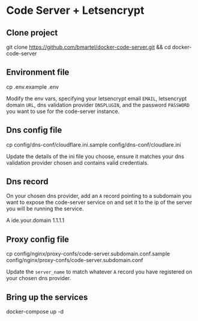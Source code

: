 # Code Server + Letsencrypt

## Clone project

  git clone https://github.com/bmartel/docker-code-server.git && cd docker-code-server

## Environment file

  cp .env.example .env

Modify the env vars, specifying your letsencrypt email `EMAIL`, letsencrypt domain `URL`, dns validation provider `DNSPLUGIN`, and the password `PASSWORD` you want to use for the code-server instance.

## Dns config file

  cp config/dns-conf/cloudflare.ini.sample config/dns-conf/cloudlare.ini

Update the details of the ini file you choose, ensure it matches your dns validation provider chosen and contains valid
credentials.

## Dns record

On your chosen dns provider, add an `A` record pointing to a subdomain you want to expose the code-server service on and
set it to the ip of the server you will be running the service.

  A   ide.your.domain   1.1.1.1

## Proxy config file

  cp config/nginx/proxy-confs/code-server.subdomain.conf.sample config/nginx/proxy-confs/code-server.subdomain.conf

Update the `server_name` to match whatever `A` record you have registered on your chosen dns provider.

## Bring up the services

  docker-compose up -d

